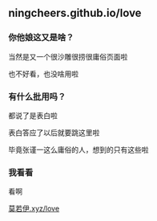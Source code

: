 ## ningcheers.github.io/love

### 你他娘这又是啥？

当然是又一个很沙雕很捞很庸俗页面啦

也不好看，也没啥用啦


### 有什么批用吗？

都说了是表白啦

表白答应了以后就要跳这里啦

毕竟张谨一这么庸俗的人，想到的只有这些啦


### 我看看

看啊

[莫若伊.xyz/love](http://莫若伊.xyz/love/)


